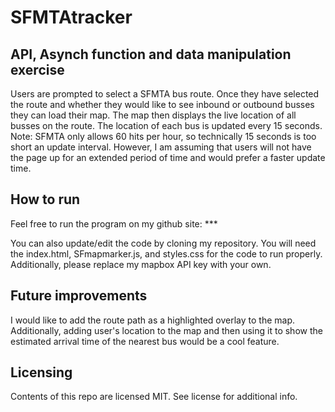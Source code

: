 # SFMTAtracker
## API, Asynch function and data manipulation exercise
Users are prompted to select a SFMTA bus route. Once they have selected the route and whether they would like to see inbound or outbound busses they can load their map. The map then displays the live location of all busses on the route. The location of each bus is updated every 15 seconds. 
Note: SFMTA only allows 60 hits per hour, so technically 15 seconds is too short an update interval. However, I am assuming that users will not have the page up for an extended period of time and would prefer a faster update time. 

## How to run
Feel free to run the program on my github site: ***

You can also update/edit the code by cloning my repository. You will need the index.html, SFmapmarker.js, and styles.css for the code to run properly. Additionally, please replace my mapbox API key with your own. 

## Future improvements
I would like to add the route path as a highlighted overlay to the map. Additionally, adding user's location to the map and then using it to show the estimated arrival time of the nearest bus would be a cool feature. 

## Licensing 
Contents of this repo are licensed MIT. See license for additional info. 

